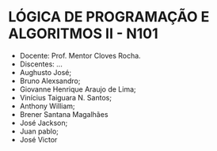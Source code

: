 # LÓGICA DE PROGRAMAÇÃO E ALGORITMOS II - N101
- Docente: Prof. Mentor Cloves Rocha.
- Discentes: ...
- Aughusto José;
- Bruno Alexsandro;
- Giovanne Henrique Araujo de Lima;
- Vinícius Taiguara N. Santos;
- Anthony William;
- Brener Santana Magalhães
- José Jackson;
- Juan pablo;
- José Victor 
